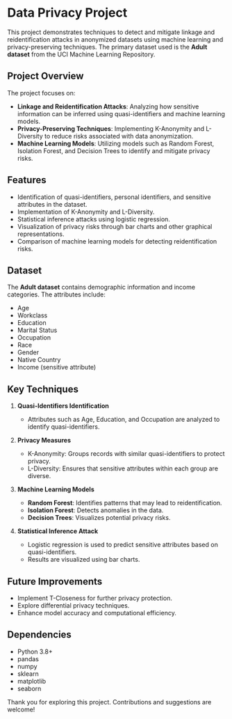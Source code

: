 # Data Privacy Project

This project demonstrates techniques to detect and mitigate linkage and reidentification attacks in anonymized datasets using machine learning and privacy-preserving techniques. The primary dataset used is the **Adult dataset** from the UCI Machine Learning Repository.

## Project Overview

The project focuses on:

- **Linkage and Reidentification Attacks**: Analyzing how sensitive information can be inferred using quasi-identifiers and machine learning models.
- **Privacy-Preserving Techniques**: Implementing K-Anonymity and L-Diversity to reduce risks associated with data anonymization.
- **Machine Learning Models**: Utilizing models such as Random Forest, Isolation Forest, and Decision Trees to identify and mitigate privacy risks.

## Features

- Identification of quasi-identifiers, personal identifiers, and sensitive attributes in the dataset.
- Implementation of K-Anonymity and L-Diversity.
- Statistical inference attacks using logistic regression.
- Visualization of privacy risks through bar charts and other graphical representations.
- Comparison of machine learning models for detecting reidentification risks.

## Dataset

The **Adult dataset** contains demographic information and income categories. The attributes include:

- Age
- Workclass
- Education
- Marital Status
- Occupation
- Race
- Gender
- Native Country
- Income (sensitive attribute)

## Key Techniques

1. **Quasi-Identifiers Identification**
   - Attributes such as Age, Education, and Occupation are analyzed to identify quasi-identifiers.

2. **Privacy Measures**
   - K-Anonymity: Groups records with similar quasi-identifiers to protect privacy.
   - L-Diversity: Ensures that sensitive attributes within each group are diverse.

3. **Machine Learning Models**
   - **Random Forest**: Identifies patterns that may lead to reidentification.
   - **Isolation Forest**: Detects anomalies in the data.
   - **Decision Trees**: Visualizes potential privacy risks.

4. **Statistical Inference Attack**
   - Logistic regression is used to predict sensitive attributes based on quasi-identifiers.
   - Results are visualized using bar charts.

## Future Improvements

- Implement T-Closeness for further privacy protection.
- Explore differential privacy techniques.
- Enhance model accuracy and computational efficiency.

## Dependencies

- Python 3.8+
- pandas
- numpy
- sklearn
- matplotlib
- seaborn

Thank you for exploring this project. Contributions and suggestions are welcome!

